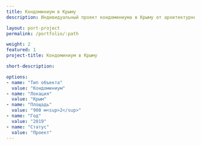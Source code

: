 ```yaml
---
title: Кондоминиум в Крыму
description: Индивидуальный проект кондоминиума в Крыму от архитектурного бюро А510. Индивидуальное проектирование на заказ.

layout: port-project
permalink: /portfolio/:path

weight: 2
featured: 1
project-title: Кондоминиум в Крыму

short-description: 

options:
- name: "Тип объекта"
  value: "Кондоминиум"
- name: "Локация"
  value: "Крым"
- name: "Площадь"
  value: "900 м<sup>2</sup>"
- name: "Год"
  value: "2019"
- name: "Статус"
  value: "Проект"
---
```

